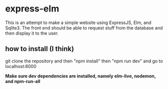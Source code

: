# express-elm

This is an attempt to make a simple website using ExpressJS, Elm, and Sqlite3. The front end should be able to request stuff from the database and then display it to the user.

## how to install (I think)

git clone the repository
and then "npm install"
then "npm run dev"
and go to localhost:8000

__Make sure dev dependencies are installed, namely elm-live, nodemon, and npm-run-all__
